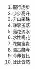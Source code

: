 <!--
 * @Author: your name
 * @Date: 2022-03-09 10:40:41
 * @LastEditTime: 2022-03-11 15:39:05
 * @LastEditors: Please set LastEditors
 * @Description: 打开koroFileHeader查看配置 进行设置: https://github.com/OBKoro1/koro1FileHeader/wiki/%E9%85%8D%E7%BD%AE
 * @FilePath: \stroy\idiom.md
-->

1. 龍行虎步
2. 步步高升
3. 升山采珠
4. 珠零玉落
5. 落花流水
6. 水性楊花
7. 花開富貴
8. 貴古賤今
9. 今非昔比
10. 比比皆然